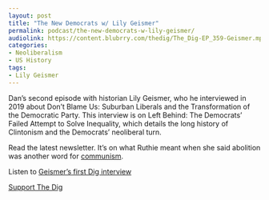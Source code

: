 ```yaml
---
layout: post
title: "The New Democrats w/ Lily Geismer"
permalink: podcast/the-new-democrats-w-lily-geismer/
audiolink: https://content.blubrry.com/thedig/The_Dig-EP_359-Geismer.mp3
categories: 
- Neoliberalism
- US History
tags: 
- Lily Geismer
---
```


Dan’s second episode with historian Lily Geismer, who he interviewed in 2019 about Don’t Blame Us: Suburban Liberals and the Transformation of the Democratic Party. This interview is on Left Behind: The Democrats’ Failed Attempt to Solve Inequality, which details the long history of Clintonism and the Democrats’ neoliberal turn.

Read the latest newsletter. It’s on what Ruthie meant when she said abolition was another word for [communism](http://www.thedigradio.com/newsletter31).

Listen to [Geismer’s first Dig interview](http://www.thedigradio.com/podcast/race-and-class-in-the-liberal-suburbs-with-lily-geismer)

[Support The Dig](http://www.patreon.com/TheDig) 